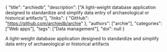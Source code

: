 {
  "title": "archiedb",
  "description": ["A light-weight database application designed to standardize and simplify data entry of archaeological or historical artifacts"],
  "links": {
    "GitHub": "https://github.com/archiedb/archie"
  },
  "authors": ["archie"],
  "categories": ["Web apps"],
  "tags": ["Data management"],
  "doi": null
}

<!-- Generated by csv2md.R – do not edit by hand -->

A light-weight database application designed to standardize and simplify data entry of archaeological or historical artifacts